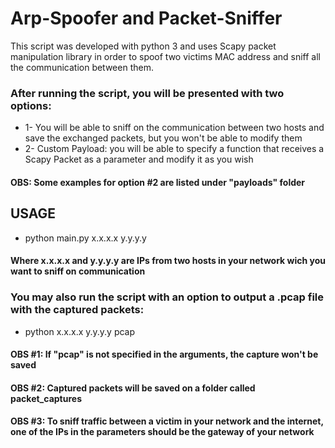# Arp-Spoofer and Packet-Sniffer
 This script was developed with python 3 and uses Scapy packet manipulation library in order to spoof two victims MAC address and sniff all the communication between them. 

### After running the script, you will be presented with two options:
-  1- You will be able to sniff on the communication between two hosts and save the exchanged packets, but you won't be able to modify them
-  2- Custom Payload: you will be able to specify a function that receives a Scapy Packet as a parameter and modify it as you wish

#### OBS: Some examples for option #2 are listed under "payloads" folder

## USAGE

- python main.py x.x.x.x y.y.y.y
#### Where x.x.x.x and y.y.y.y are IPs from two hosts in your network wich you want to sniff on communication
### You may also run the script with an option to output a .pcap file with the captured packets:
- python x.x.x.x y.y.y.y pcap

#### OBS #1: If "pcap" is not specified in the arguments, the capture won't be saved

#### OBS #2: Captured packets will be saved on a folder called packet_captures

#### OBS #3: To sniff traffic between a victim in your network and the internet, one of the IPs in the parameters should be the gateway of your network
